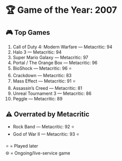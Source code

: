 # 🏆 Game of the Year: 2007

## 🎮 Top Games

1. Call of Duty 4: Modern Warfare — Metacritic: 94  
2. Halo 3 — Metacritic: 94  
3. Super Mario Galaxy — Metacritic: 97  
4. Portal / The Orange Box — Metacritic: 96  
5. BioShock — Metacritic: 96 ⭐  
6. Crackdown — Metacritic: 83  
7. Mass Effect — Metacritic: 91 ⭐  
8. Assassin’s Creed — Metacritic: 81  
9. Unreal Tournament 3 — Metacritic: 86  
10. Peggle — Metacritic: 89  

## ⚠️ Overrated by Metacritic

- Rock Band — Metacritic: 92 ⭐  
- God of War II — Metacritic: 93 ⭐  

⭐ = Played later  
🌐 = Ongoing/live-service game